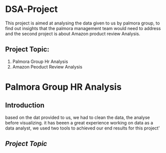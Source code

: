 # DSA-Project
This project is aimed at analysing the data given to us by palmora group, to find out insights that the palmora management team would need to address and the second project is about Amazon product review Analysis.

## Project Topic: 
1. Palmora Group Hr Analysis
2. Amazon Peoduct Review Analysis
# Palmora Group HR Analysis

## Introduction 
based on the dat provided to us, we had to clean the data, the analyse before visualizing. it has beeen a great experience working on data as a data analyst, we used two tools to achieved our end results for this project'
## *Project Topic*
